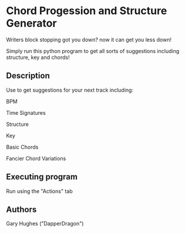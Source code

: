 # Chord Progession and Structure Generator

Writers block stopping got you down?
now it can get you less down!

Simply run this python program to get all sorts of suggestions including structure, key and chords!

## Description

Use to get suggestions for your next track including:


BPM

Time Signatures

Structure

Key

Basic Chords

Fancier Chord Variations



## Executing program

Run using the "Actions" tab

## Authors

Gary Hughes ("DapperDragon")
